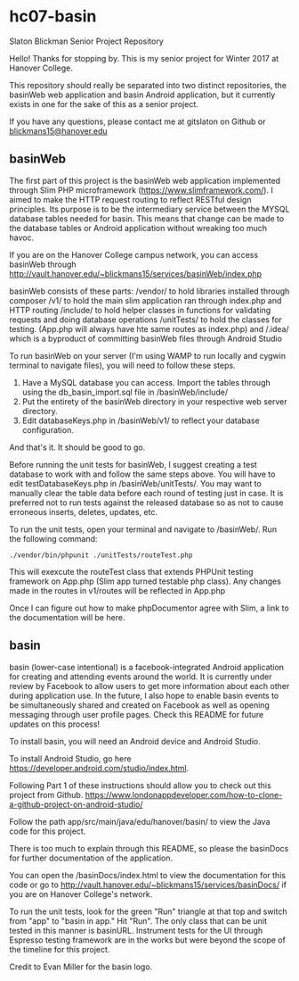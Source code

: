 # hc07-basin
Slaton Blickman Senior Project Repository

Hello! Thanks for stopping by. This is my senior project for Winter 2017 at Hanover College.

This repository should really be separated into two distinct repositories, the basinWeb web application and basin Android application, but it currently exists in one for the sake of this as a senior project. 

If you have any questions, please contact me at gitslaton on Github or blickmans15@hanover.edu

## basinWeb

The first part of this project is the basinWeb web application implemented through Slim PHP microframework (https://www.slimframework.com/). I aimed to make the HTTP request routing to reflect RESTful design principles.
Its purpose is to be the intermediary service between the MYSQL database tables needed for basin. This means that change can be made to the database tables or Android application without wreaking too much havoc.

If you are on the Hanover College campus network, you can access basinWeb through http://vault.hanover.edu/~blickmans15/services/basinWeb/index.php

basinWeb consists of these parts:
/vendor/ to hold libraries installed through composer
/v1/ to hold the main slim application ran through index.php and HTTP routing
/include/ to hold helper classes in functions for validating requests and doing database operations
/unitTests/ to hold the classes for testing. (App.php will always have hte same routes as index.php)
and /.idea/ which is a byproduct of committing basinWeb files through Android Studio

To run basinWeb on your server (I'm using WAMP to run locally and cygwin terminal to navigate files), you will need to follow these steps.

1. Have a MySQL database you can access. Import the tables through using the db_basin_import.sql file in /basinWeb/include/
2. Put the entirety of the basinWeb directory in your respective web server directory. 
2. Edit databaseKeys.php in /basinWeb/v1/ to reflect your database configuration.

And that's it. It should be good to go. 

Before running the unit tests for basinWeb, I suggest creating a test database to work with and follow the same steps above. You will have to edit testDatabaseKeys.php in /basinWeb/unitTests/. You may want to manually clear the table data before each round of testing just in case.  It is preferred not to run tests against the released database so as not to cause erroneous inserts, deletes, updates, etc.

To run the unit tests, open your terminal and navigate to /basinWeb/.
Run the following command:
```
./vendor/bin/phpunit ./unitTests/routeTest.php
```

This will exexcute the routeTest class that extends PHPUnit testing framework on App.php (Slim app turned testable php class). Any changes made in the routes in v1/routes will be reflected in App.php

Once I can figure out how to make phpDocumentor agree with Slim, a link to the documentation will be here.


## basin 

basin (lower-case intentional) is a facebook-integrated Android application for creating and attending events around the world. It is currently under review by Facebook to allow users to get more information about each other during application use. In the future, I also hope to enable basin events to be simultaneously shared and created on Facebook as well as opening messaging through user profile pages. Check this README for future updates on this process!

To install basin, you will need an Android device and Android Studio.

To install Android Studio, go here https://developer.android.com/studio/index.html.

Following Part 1 of these instructions should allow you to check out this project from Github. https://www.londonappdeveloper.com/how-to-clone-a-github-project-on-android-studio/

Follow the path app/src/main/java/edu/hanover/basin/ to view the Java code for this project. 

There is too much to explain through this README, so please the basinDocs for further documentation of the application.

You can open the /basinDocs/index.html to view the documentation for this code or go to http://vault.hanover.edu/~blickmans15/services/basinDocs/ if you are on Hanover College's network.

To run the unit tests, look for the green "Run" triangle at that top and switch from "app" to "basin in app." Hit "Run".
The only class that can be unit tested in this manner is basinURL. Instrument tests for the UI through Espresso testing framework are in the works but were beyond the scope of the timeline for this project.


Credit to Evan Miller for the basin logo.





